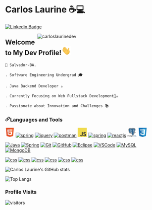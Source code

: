 #                                            Carlos Laurine ☕💻

<a href="https://www.linkedin.com/in/carlos-laurine-a58267144/" rel="nofollow" target="_blank"><img src="https://camo.githubusercontent.com/4b8f1246b57a4a2580e30b26bec08d4b471a7e22cf8d82d782b8b467e1b0396b/68747470733a2f2f696d672e736869656c64732e696f2f62616467652f2d4c696e6b6564496e2d626c75653f7374796c653d666c61742d737175617265266c6f676f3d4c696e6b6564696e266c6f676f436f6c6f723d7768697465266c696e6b3d68747470733a2f2f7777772e6c696e6b6564696e2e636f6d2f696e2f6775737461766f6162656c31302f" alt="Linkedin Badge" data-canonical-src="https://img.shields.io/badge/-LinkedIn-blue?style=flat-square&amp;logo=Linkedin&amp;logoColor=white&amp;link=https://www.linkedin.com/in/carlos-laurine-a58267144/" style="max-width:100%;"></a>


<p><a target="_blank" rel="noopener noreferrer" href="https://camo.githubusercontent.com/5c68c59ed42033bd50ca27da066948711f1892a6cb49ab575fe440ae809e26a3/68747470733a2f2f62616c7461696f2e626c6f622e636f72652e77696e646f77732e6e65742f7374617469632f696d616765732f6461726b2f686f6d652d6865726f2d696c6c757374726174696f6e2e737667"><img src="https://camo.githubusercontent.com/5c68c59ed42033bd50ca27da066948711f1892a6cb49ab575fe440ae809e26a3/68747470733a2f2f62616c7461696f2e626c6f622e636f72652e77696e646f77732e6e65742f7374617469632f696d616765732f6461726b2f686f6d652d6865726f2d696c6c757374726174696f6e2e737667" width="400px" align="right" alt="carloslaurinedev" data-canonical-src="https://baltaio.blob.core.windows.net/static/images/dark/home-hero-illustration.svg" style="max-width:100%;"></a></p>


##  Welcome to My Dev Profile!<a target="_blank" rel="noopener noreferrer" href="https://raw.githubusercontent.com/parth-27/parth-27/master/Hi.gif"><img src="https://raw.githubusercontent.com/parth-27/parth-27/master/Hi.gif" width="30px" style="max-width:100%;"></a> 

    📍 Salvador-BA.

    . Software Engineering Undergrad 🎓

    . Java Backend Developer ☕

    . Currently Focusing on Web Fullstack Development🚀☕

    . Passionate about Innovation and Challenges 📚




<h3><a id="user-content-languages-and-tools" class="anchor" aria-hidden="true" href="#languages-and-tools"><svg class="octicon octicon-link" viewBox="0 0 16 16" version="1.1" width="16" height="16" aria-hidden="true"><path fill-rule="evenodd" d="M7.775 3.275a.75.75 0 001.06 1.06l1.25-1.25a2 2 0 112.83 2.83l-2.5 2.5a2 2 0 01-2.83 0 .75.75 0 00-1.06 1.06 3.5 3.5 0 004.95 0l2.5-2.5a3.5 3.5 0 00-4.95-4.95l-1.25 1.25zm-4.69 9.64a2 2 0 010-2.83l2.5-2.5a2 2 0 012.83 0 .75.75 0 001.06-1.06 3.5 3.5 0 00-4.95 0l-2.5 2.5a3.5 3.5 0 004.95 4.95l1.25-1.25a.75.75 0 00-1.06-1.06l-1.25 1.25a2 2 0 01-2.83 0z"></path></svg></a>Languages and Tools</h3>


<p>
<a  target="_blank" rel="noopener noreferrer" href="https://raw.githubusercontent.com/devicons/devicon/master/icons/html5/html5-original.svg"><img src="https://raw.githubusercontent.com/devicons/devicon/master/icons/html5/html5-original.svg" alt="html" width="30" height="30" style="max-width:100%;"></a>
<a href="https://spring.io/" target="_blank"><img src="https://www.vectorlogo.zone/logos/springio/springio-icon.svg" alt="spring" width="30" height="30"/></a>
<a target="_blank" rel="noopener noreferrer" href="https://raw.githubusercontent.com/devicons/devicon/master/icons/javascript/javascript-original.svg"><img src="https://img.shields.io/badge/jQuery-0769AD?style=for-the-badge&logo=jquery&logoColor=white" alt="jquery" height="30" width="85" style="max-width:100%;"></a>
<a target="_blank" rel="noopener noreferrer" href="https://raw.githubusercontent.com/devicons/devicon/master/icons/javascript/javascript-original.svg"><img src="https://img.shields.io/badge/Postman-FF6C37?style=for-the-badge&logo=Postman&logoColor=white" alt="postman" height="30" width="85" style="max-width:100%;"></a>
<a target="_blank" rel="noopener noreferrer" href="https://raw.githubusercontent.com/devicons/devicon/master/icons/javascript/javascript-original.svg"><img src="https://raw.githubusercontent.com/devicons/devicon/master/icons/javascript/javascript-original.svg" alt="javascript" width="30" height="30" style="max-width:100%;"></a>
<a href="" target="_blank"><img src="https://img.shields.io/badge/Git-F05032?style=for-the-badge&logo=git&logoColor=white" alt="spring" width="85" height="30"/></a> 
<a target="_blank" rel="noopener noreferrer" href="https://raw.githubusercontent.com/devicons/devicon/master/icons/javascript/javascript-original.svg"><img src="https://img.shields.io/badge/React-20232A?style=for-the-badge&logo=react&logoColor=61DAFB" alt="reactjs" width="85" height="30" style="max-width:100%;"/></a>        
<a href="https://www.postgresql.org" target="_blank"><img src="https://raw.githubusercontent.com/devicons/devicon/master/icons/postgresql/postgresql-original-wordmark.svg" alt="postgresql" height="30"/></a>
<a target="_blank" rel="noopener noreferrer" href="https://raw.githubusercontent.com/devicons/devicon/master/icons/css3/css3-original.svg"><img src="https://raw.githubusercontent.com/devicons/devicon/master/icons/css3/css3-original.svg" alt="css" width="30" height="30" style="max-width:100%;"></a>      
</p>
<p align="left">
<a target="_blank" rel="noopener noreferrer" href="https://camo.githubusercontent.com/e17e119d8c9bb34ac9710be65d35d52a7e04cc260476760305525204df5f34b0/68747470733a2f2f696d672e736869656c64732e696f2f62616467652f2d4a6176612d3030373339363f7374796c653d666c61742d737175617265266c6f676f3d6a617661"><img src="https://camo.githubusercontent.com/e17e119d8c9bb34ac9710be65d35d52a7e04cc260476760305525204df5f34b0/68747470733a2f2f696d672e736869656c64732e696f2f62616467652f2d4a6176612d3030373339363f7374796c653d666c61742d737175617265266c6f676f3d6a617661" alt="Java" data-canonical-src="https://img.shields.io/badge/-Java-007396?style=flat-square&amp;logo=java" style="max-width:100%;"></a>
 <a target="_blank" rel="noopener noreferrer" href="https://camo.githubusercontent.com/d8f7e93bdb728c656b784b48c9229b2224067c147978e345773f21c0ac43f324/68747470733a2f2f696d672e736869656c64732e696f2f62616467652f2d537072696e672d3644423333463f7374796c653d666c61742d737175617265266c6f676f3d737072696e67266c6f676f436f6c6f723d7768697465"><img src="https://camo.githubusercontent.com/d8f7e93bdb728c656b784b48c9229b2224067c147978e345773f21c0ac43f324/68747470733a2f2f696d672e736869656c64732e696f2f62616467652f2d537072696e672d3644423333463f7374796c653d666c61742d737175617265266c6f676f3d737072696e67266c6f676f436f6c6f723d7768697465" alt="Spring" data-canonical-src="https://img.shields.io/badge/-Spring-6DB33F?style=flat-square&amp;logo=spring&amp;logoColor=white" style="max-width:100%;"></a>
  <a target="_blank" rel="noopener noreferrer" href="https://camo.githubusercontent.com/edd3031a0956c904634f9a394267a6ba61e9a0bb95c9512a1fbc0725b4014d03/68747470733a2f2f696d672e736869656c64732e696f2f62616467652f2d4769742d626c61636b3f7374796c653d666c61742d737175617265266c6f676f3d676974"><img src="https://camo.githubusercontent.com/edd3031a0956c904634f9a394267a6ba61e9a0bb95c9512a1fbc0725b4014d03/68747470733a2f2f696d672e736869656c64732e696f2f62616467652f2d4769742d626c61636b3f7374796c653d666c61742d737175617265266c6f676f3d676974" alt="Git" data-canonical-src="https://img.shields.io/badge/-Git-black?style=flat-square&amp;logo=git" style="max-width:100%;"></a>
  <a target="_blank" rel="noopener noreferrer" href="https://camo.githubusercontent.com/85dc47a56a4e73ae7b6e64b3b4416785497e74219ae179ae8faaaca10d5a78d9/68747470733a2f2f696d672e736869656c64732e696f2f62616467652f2d4769744875622d3138313731373f7374796c653d666c61742d737175617265266c6f676f3d676974687562"><img src="https://camo.githubusercontent.com/85dc47a56a4e73ae7b6e64b3b4416785497e74219ae179ae8faaaca10d5a78d9/68747470733a2f2f696d672e736869656c64732e696f2f62616467652f2d4769744875622d3138313731373f7374796c653d666c61742d737175617265266c6f676f3d676974687562" alt="GitHub" data-canonical-src="https://img.shields.io/badge/-GitHub-181717?style=flat-square&amp;logo=github" style="max-width:100%;"></a>
  <a target="_blank" rel="noopener noreferrer" href="https://camo.githubusercontent.com/5395fa328395998163ba3ae03e20eb6cd633c2535f4149cc6b2f5fa40113ecaf/68747470733a2f2f696d672e736869656c64732e696f2f62616467652f2d45636c697073652d3243323235353f7374796c653d666c61742d737175617265266c6f676f3d65636c69707365266c6f676f436f6c6f723d7768697465"><img src="https://camo.githubusercontent.com/5395fa328395998163ba3ae03e20eb6cd633c2535f4149cc6b2f5fa40113ecaf/68747470733a2f2f696d672e736869656c64732e696f2f62616467652f2d45636c697073652d3243323235353f7374796c653d666c61742d737175617265266c6f676f3d65636c69707365266c6f676f436f6c6f723d7768697465" alt="Eclipse" data-canonical-src="https://img.shields.io/badge/-Eclipse-2C2255?style=flat-square&amp;logo=eclipse&amp;logoColor=white" style="max-width:100%;"></a>
  <a target="_blank" rel="noopener noreferrer" href="https://camo.githubusercontent.com/639d2f4c43a01e8f0382589b9e2dae1d20161b6ec0bc9a40dcd99917f1b2286d/68747470733a2f2f696d672e736869656c64732e696f2f62616467652f2d5653436f64652d3030374143433f7374796c653d666c61742d737175617265266c6f676f3d76697375616c2d73747564696f2d636f6465266c6f676f436f6c6f723d7768697465"><img src="https://camo.githubusercontent.com/639d2f4c43a01e8f0382589b9e2dae1d20161b6ec0bc9a40dcd99917f1b2286d/68747470733a2f2f696d672e736869656c64732e696f2f62616467652f2d5653436f64652d3030374143433f7374796c653d666c61742d737175617265266c6f676f3d76697375616c2d73747564696f2d636f6465266c6f676f436f6c6f723d7768697465" alt="VSCode" data-canonical-src="https://img.shields.io/badge/-VSCode-007ACC?style=flat-square&amp;logo=visual-studio-code&amp;logoColor=white" style="max-width:100%;"></a>
  <a target="_blank" rel="noopener noreferrer" href="https://camo.githubusercontent.com/4eade77f6242a74645c408f1cc48b4c05f3c7c8a74d0bf15c2a1e259e4d357d9/68747470733a2f2f696d672e736869656c64732e696f2f62616467652f2d4d7953514c2d3434373941313f7374796c653d666c61742d737175617265266c6f676f3d6d7973716c266c6f676f436f6c6f723d7768697465"><img src="https://camo.githubusercontent.com/4eade77f6242a74645c408f1cc48b4c05f3c7c8a74d0bf15c2a1e259e4d357d9/68747470733a2f2f696d672e736869656c64732e696f2f62616467652f2d4d7953514c2d3434373941313f7374796c653d666c61742d737175617265266c6f676f3d6d7973716c266c6f676f436f6c6f723d7768697465" alt="MySQL" data-canonical-src="https://img.shields.io/badge/-MySQL-4479A1?style=flat-square&amp;logo=mysql&amp;logoColor=white" style="max-width:100%;"></a>
  <a target="_blank" rel="noopener noreferrer" href="https://camo.githubusercontent.com/392fa71fd2737088b6d21ba33f3d2fb6e1ac7c61142cdbe56c1d688ecf781ab8/68747470733a2f2f696d672e736869656c64732e696f2f62616467652f2d4d6f6e676f44422d626c61636b3f7374796c653d666c61742d737175617265266c6f676f3d6d6f6e676f6462"><img src="https://camo.githubusercontent.com/392fa71fd2737088b6d21ba33f3d2fb6e1ac7c61142cdbe56c1d688ecf781ab8/68747470733a2f2f696d672e736869656c64732e696f2f62616467652f2d4d6f6e676f44422d626c61636b3f7374796c653d666c61742d737175617265266c6f676f3d6d6f6e676f6462" alt="MongoDB" data-canonical-src="https://img.shields.io/badge/-MongoDB-black?style=flat-square&amp;logo=mongodb" style="max-width:100%;"></a>
      
</p>

<p>
<a target="_blank" rel="noopener noreferrer" href=""><img src="https://img.shields.io/badge/Eclipse-2C2255?style=for-the-badge&logo=eclipse&logoColor=white" alt="css" width="90" height="30" style="max-width:100%;"></a>
<a target="_blank" rel="noopener noreferrer" href=""><img src="https://img.shields.io/badge/NVIDIA-GTX1660-76B900?style=for-the-badge&logo=nvidia&logoColor=white" alt="css" width="90" height="30" style="max-width:100%;"></a>     
<a target="_blank" rel="noopener noreferrer" href=""><img src="https://img.shields.io/badge/sublime_text-%23575757.svg?&style=for-the-badge&logo=sublime-text&logoColor=important" alt="css" width="90" height="30" style="max-width:100%;"></a>
<a target="_blank" rel="noopener noreferrer" href=""><img src="https://img.shields.io/badge/Bootstrap-563D7C?style=for-the-badge&logo=bootstrap&logoColor=white" alt="css" width="90" height="30" style="max-width:100%;"></a>       
<a target="_blank" rel="noopener noreferrer" href=""><img src="https://img.shields.io/badge/Heroku-430098?style=for-the-badge&logo=heroku&logoColor=white" alt="css" width="90" height="30" style="max-width:100%;"></a>  
<a target="_blank" rel="noopener noreferrer" href=""><img src="https://img.shields.io/badge/Netlify-00C7B7?style=for-the-badge&logo=netlify&logoColor=white" alt="css" width="90" height="30" style="max-width:100%;"></a>      
</p>    



![Carlos Laurine's GitHub stats](https://github-readme-stats.vercel.app/api?username=CarlosLaurine&theme=dark&show_icons=true)
<p align="center">


![Top Langs](https://github-readme-stats.vercel.app/api/top-langs/?username=CarlosLaurine&layout=compact&theme=dark)


</p>



<p>

  ### Profile Visits

![visitors](https://visitor-badge.glitch.me/badge?page_id=CarlosLaurine.CarlosLaurine)
</p>
